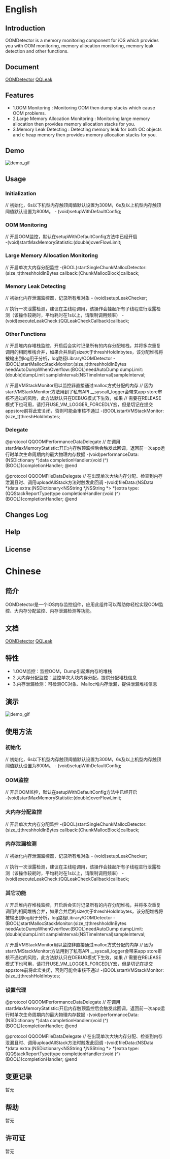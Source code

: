 # English

## Introduction

OOMDetector is a memory monitoring component for iOS which provides you with OOM monitoring, memory allocation monitoring, memory leak detection and other functions.

## Document
[OOMDetector](http://km.oa.com/articles/show/311045)
[QQLeak](http://km.oa.com/articles/show/282998)

## Features
- 1.OOM Monitoring  : Monitoring OOM then dump stacks which cause OOM problems.
- 2.Large Memory Allocation Monitoring  : Monitoring large memory allocation then provides memory allocation stacks for you.
- 3.Memory Leak Detecting  : Detecting memory leak for both OC objects and c heap memory then provides memory allocation stacks for you.

## Demo
![demo_gif](assets/oomgif.gif)

## Usage
### Initialization
// 初始化，6s以下机型内存触顶阈值默认设置为300M，6s及以上机型内存触顶阈值默认设置为800M。
\- (void)setupWithDefaultConfig;
### OOM Monitoring
// 开启OOM监控，默认在setupWithDefaultConfig方法中已经开启    
\-(void)startMaxMemoryStatistic:(double)overFlowLimit;
### Large Memory Allocation Monitoring
// 开启单次大内存分配监控
\-(BOOL)startSingleChunkMallocDetector:(size_t)threshholdInBytes callback:(ChunkMallocBlock)callback;
### Memory Leak Detecting

// 初始化内存泄漏监控器，记录所有堆对象
\- (void)setupLeakChecker;
    
// 执行一次泄露检测，建议在主线程调用，该操作会挂起所有子线程进行泄露检测（该操作较耗时，平均耗时在1s以上，请限制调用频率）
\-(void)executeLeakCheck:(QQLeakCheckCallback)callback;

### Other Functions

// 开启堆内存堆栈监控，开启后会实时记录所有的内存分配堆栈，并将多次重复调用的相同堆栈合并，如果合并后的size大于threshHoldInbytes，该分配堆栈将被输出到log用于分析，log路径Library/OOMDetector
\-(BOOL)startMallocStackMonitor:(size_t)threshholdInBytes needAutoDumpWhenOverflow:(BOOL)needAutoDump dumpLimit:(double)dumpLimit sampleInterval:(NSTimeInterval)sampleInterval;
    
// 开启VMStackMonitor用以监控非直接通过malloc方式分配的内存
// 因为startVMStackMonitor:方法用到了私有API __syscall_logger会带来app store审核不通过的风险，此方法默认只在DEBUG模式下生效，如果
// 需要在RELEASE模式下也可用，请打开USE_VM_LOGGER_FORCEDLY宏，但是切记在提交appstore前将此宏关闭，否则可能会审核不通过
\-(BOOL)startVMStackMonitor:(size_t)threshHoldInbytes;
    
### Delegate

@protocol QQOOMPerformanceDataDelegate <NSObject>
// 在调用startMaxMemoryStatistic:开启内存触顶监控后会触发此回调，返回前一次app运行时单次生命周期内的最大物理内存数据
\-(void)performanceData:(NSDictionary *)data completionHandler:(void (^)(BOOL))completionHandler;
@end
    
@protocol QQOOMFileDataDelegate <NSObject>
// 在出现单次大块内存分配、检查到内存泄漏且时、调用uploadAllStack方法时触发此回调
\-(void)fileData:(NSData *)data extra:(NSDictionary<NSString *,NSString *> *)extra type:(QQStackReportType)type completionHandler:(void (^)(BOOL))completionHandler;
@end


## Changes Log

## Help

## License


# Chinese

## 简介
OOMDetector是一个iOS内存监控组件，应用此组件可以帮助你轻松实现OOM监控、大内存分配监控、内存泄漏检测等功能。
## 文档
[OOMDetector](http://km.oa.com/articles/show/311045)
[QQLeak](http://km.oa.com/articles/show/282998)
## 特性

- 1.OOM监控：监控OOM，Dump引起爆内存的堆栈
- 2.大内存分配监控：监控单次大块内存分配，提供分配堆栈信息
- 3.内存泄漏检测：可检测OC对象、Malloc堆内存泄漏，提供泄漏堆栈信息

## 演示
![demo_gif](assets/oomgif.gif)

## 使用方法
### 初始化
// 初始化，6s以下机型内存触顶阈值默认设置为300M，6s及以上机型内存触顶阈值默认设置为800M。
\- (void)setupWithDefaultConfig;
### OOM监控
// 开启OOM监控，默认在setupWithDefaultConfig方法中已经开启    
\-(void)startMaxMemoryStatistic:(double)overFlowLimit;
### 大内存分配监控
// 开启单次大内存分配监控
\-(BOOL)startSingleChunkMallocDetector:(size_t)threshholdInBytes callback:(ChunkMallocBlock)callback;
### 内存泄漏检测

// 初始化内存泄漏监控器，记录所有堆对象
\- (void)setupLeakChecker;
    
// 执行一次泄露检测，建议在主线程调用，该操作会挂起所有子线程进行泄露检测（该操作较耗时，平均耗时在1s以上，请限制调用频率）
\-(void)executeLeakCheck:(QQLeakCheckCallback)callback;
    
### 其它功能

// 开启堆内存堆栈监控，开启后会实时记录所有的内存分配堆栈，并将多次重复调用的相同堆栈合并，如果合并后的size大于threshHoldInbytes，该分配堆栈将被输出到log用于分析，log路径Library/OOMDetector
\-(BOOL)startMallocStackMonitor:(size_t)threshholdInBytes needAutoDumpWhenOverflow:(BOOL)needAutoDump dumpLimit:(double)dumpLimit sampleInterval:(NSTimeInterval)sampleInterval;
    
// 开启VMStackMonitor用以监控非直接通过malloc方式分配的内存
// 因为startVMStackMonitor:方法用到了私有API __syscall_logger会带来app store审核不通过的风险，此方法默认只在DEBUG模式下生效，如果
// 需要在RELEASE模式下也可用，请打开USE_VM_LOGGER_FORCEDLY宏，但是切记在提交appstore前将此宏关闭，否则可能会审核不通过
\-(BOOL)startVMStackMonitor:(size_t)threshHoldInbytes;
    
### 设置代理

@protocol QQOOMPerformanceDataDelegate <NSObject>
// 在调用startMaxMemoryStatistic:开启内存触顶监控后会触发此回调，返回前一次app运行时单次生命周期内的最大物理内存数据
\-(void)performanceData:(NSDictionary *)data completionHandler:(void (^)(BOOL))completionHandler;
@end
    
@protocol QQOOMFileDataDelegate <NSObject>
// 在出现单次大块内存分配、检查到内存泄漏且时、调用uploadAllStack方法时触发此回调
\-(void)fileData:(NSData *)data extra:(NSDictionary<NSString *,NSString *> *)extra type:(QQStackReportType)type completionHandler:(void (^)(BOOL))completionHandler;
@end


## 变更记录
暂无
## 帮助
暂无
## 许可证
暂无

